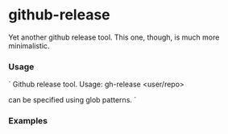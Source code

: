 # github-release

Yet another github release tool. This one, though, is much more minimalistic.

### Usage

`
Github release tool.
Usage:
	gh-release <user/repo> <tag> <branch> <description> <files>

<files> can be specified using glob patterns.
`


### Examples
